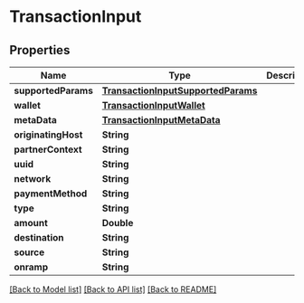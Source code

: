 # TransactionInput

## Properties
Name | Type | Description | Notes
------------ | ------------- | ------------- | -------------
**supportedParams** | [**TransactionInputSupportedParams**](TransactionInputSupportedParams.md) |  | 
**wallet** | [**TransactionInputWallet**](TransactionInputWallet.md) |  | 
**metaData** | [**TransactionInputMetaData**](TransactionInputMetaData.md) |  | 
**originatingHost** | **String** |  | 
**partnerContext** | **String** |  | 
**uuid** | **String** |  | 
**network** | **String** |  | 
**paymentMethod** | **String** |  | 
**type** | **String** |  | 
**amount** | **Double** |  | 
**destination** | **String** |  | 
**source** | **String** |  | 
**onramp** | **String** |  | 

[[Back to Model list]](../README.md#documentation-for-models) [[Back to API list]](../README.md#documentation-for-api-endpoints) [[Back to README]](../README.md)


